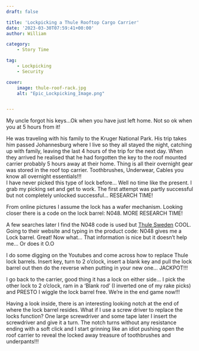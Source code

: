 ```yaml
---
draft: false

title: 'Lockpicking a Thule Rooftop Cargo Carrier'
date: '2023-03-30T07:59:41+00:00'
author: William

category:
    - Story Time

tag:
    - Lockpicking
    - Security

cover:
    image: thule-roof-rack.jpg
    alt: "Epic_Lockpicking_Image.png"


---
```

My uncle forgot his keys…Ok when you have just left home. Not so ok when you at 5 hours from it!

He was traveling with his family to the Kruger National Park. His trip takes him passed Johannesburg where I live so they all stayed the night, catching up with family, leaving the last 4 hours of the trip for the next day. When they arrived he realised that he had forgotten the key to the roof mounted carrier probably 5 hours away at their home. Thing is all their overnight gear was stored in the roof top carrier. Toothbrushes, Underwear, Cables you know all overnight essentials!!!  
I have never picked this type of lock before… Well no time like the present. I grab my picking set and get to work. The first attempt was partly successful but not completely unlocked successful… RESEARCH TIME!

From online pictures I assume the lock has a wafer mechanism. Looking closer there is a code on the lock barrel: N048. MORE RESEARCH TIME!

A few searches later I find the N048 code is used but [Thule Sweden](https://www.thule.com/en-us/) COOL. Going to their website and typing in the product code: N048 gives me a Lock barrel. Great! Now what… That information is nice but it doesn’t help me… Or does it O.O

I do some digging on the Youtubes and come across how to replace Thule lock barrels. Insert key, turn to 2 o’clock, insert a blank key and pull the lock barrel out then do the reverse when putting in your new one… JACKPOT!!!

I go back to the carrier, good thing it has a lock on either side… I pick the other lock to 2 o’clock, ram in a ‘Blank rod’ (I inverted one of my rake picks) and PRESTO I wiggle the lock barrel free. We’re in the end game now!!!

Having a look inside, there is an interesting looking notch at the end of where the lock barrel resides. What if I use a screw driver to replace the locks function? One large screwdriver and some tape later I insert the screwdriver and give it a turn. The notch turns without any resistance ending with a soft click and I start grinning like an idiot pushing open the roof carrier to reveal the locked away treasure of toothbrushes and underpants!!!